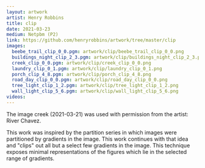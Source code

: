 ```yaml
---
layout: artwork
artist: Henry Robbins
title: clip
date: 2021-03-23
medium: Netpbm (P2)
link: https://github.com/henryrobbins/artwork/tree/master/clip
images:
  beebe_trail_clip_0_0.pgm: artwork/clip/beebe_trail_clip_0_0.png
  buildings_night_clip_2_3.pgm: artwork/clip/buildings_night_clip_2_3.png
  creek_clip_0_0.pgm: artwork/clip/creek_clip_0_0.png
  laundry_clip_0_1.pgm: artwork/clip/laundry_clip_0_1.png
  porch_clip_4_8.pgm: artwork/clip/porch_clip_4_8.png
  road_day_clip_0_0.pgm: artwork/clip/road_day_clip_0_0.png
  tree_light_clip_1_2.pgm: artwork/clip/tree_light_clip_1_2.png
  wall_light_clip_5_6.pgm: artwork/clip/wall_light_clip_5_6.png
videos:
---
```

The image creek (2021-03-21) was used with permission from the artist:
River Chavez.

This work was inspired by the partition series in which images were partitioned
by gradients in the image. This work continues with that idea and "clips" out
all but a select few gradients in the image. This technique exposes minimal
representations of the figures which lie in the selected range of gradients.